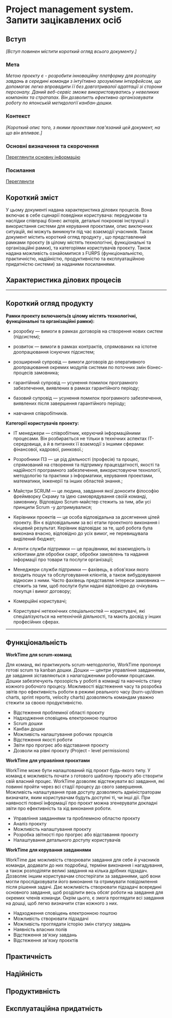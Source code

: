 # Project management system. Запити зацікавлених осіб

## Вступ

*[Вступ повинен містити короткий огляд всього документу.]*

### Мета 

*Метою проекту є - розробити інноваційну платформу для розподілу завдань в середині команди з інтуїтивно зрозумілим інтерфейсом, що допомагає легко впровадити її без довготривалої адаптації зі сторони персоналу. Даний веб-сервіс зможе використовуватись у невеликих компаніях та стратапах. Він дозволитть ефективно організовувати роботу по японській метидології канбан-дошки.*

### Контекст

*[Короткий опис того, з якими проектами пов'язаний цей документ, на що він впливає.]*


### Основні визначення та скорочення

[Переглянути основну інформацію](https://docs.google.com/document/d/1L2hxXtkT4kgCZrUZKd_RANDui7UM6_xV6M2TOlOIwt4/edit?usp=sharing)

### Посилання

[Переглянути](https://github.com/IKerrigan/Project_management_system/blob/master/docs/requirements/state-of-the-art.md)


## Короткий зміст

У цьому документі надана характеристика ділових процесів. Вона включає в себе сценарії поведінки користувача: передумови та наслідки співпраці бізнес акторів, детальні покрокові інструкції з використання системи для керування проєктами, опис виключних ситуацій, які можуть виникнути під час взаємодії учасників. Також документ містить короткий огляд продукту , що представлений рамками проєкту (в цілому містять технологічні, функціональні та організаційні рамки), та категоріями користувачів проєкту. Також надана можливість ознайомитися з FURPS (функціональністю, практичністю, надійністю, продуктивністю та експлуатаційною придатністю системи) за наданими посиланнями.

## Характеристика ділових процесів

***

## Короткий огляд продукту

**Рамки проекту включають(в цілому містять технологічні, функціональні та організаційні рамки):**

* розробку — вимоги в рамках договорів на створення нових систем (підсистем);

* розвиток — вимоги в рамках контрактів, спрямованих на істотне доопрацювання існуючих підсистем;

* розширений супровід — вимоги договорів до оперативного доопрацювання окремих модулів системи по поточних змін бізнес-процесів замовника;

* гарантійний супровід — усунення помилок програмного забезпечення, виявлених в рамках гарантійного періоду;

* базовий супровід — усунення помилок програмного забезпечення, виявлених після завершення гарантійного періоду;

* навчання співробітників.

**Категорії користувачів проекту:**

* ІТ менеджери — співробітник, керуючий інформаційними процесами. Він розбирається не тільки в технічних аспектах IT-середовища, а й в питаннях її взаємодії з іншими сферами: фінансової, кадрової, ринкової.;

* Розробники ПЗ — це рід діяльності (професія) та процес, спрямований на створення та підтримку працездатності, якості та надійності програмного забезпечення, використовуючи технології, методологію та практики з інформатики, керування проектами, математики, інженерії та інших областей знання.;

* Майстри SCRUM — це людина, завдання якої доносити філософію фреймворку Скраму та ідею самоврядування своїй команді, замовнику. Відповідно Scrum-майстер стежить за тим, аби усі принципи Scrum -у дотримувалися;

* Керівники проектів — це особа відповідальна за досягнення цілей проекту. Він є відповідальним за всі етапи проектного виконання і кінцевий результат. Керівник відповідає за те, щоб робота була виконана вчасно, відповідно до усіх вимог, не перевищувала виділений бюджет;

* Агенти служби підтримки — це працівники, які взаємодіють із клієнтами для обробки скарг, обробки замовлень та надання інформації про товари та послуги організації;

* Менеджери служби підтримки — фахівець, в обов'язки якого входить пошук та обслуговування клієнтів, а також вибудовування відносин з ними. Часто фахівець представляє інтереси замовника — стежить за тим, щоб послуги були надані відповідно до очікувань покупця і вимог договору;

* Комерційні користувачі; 

* Користувачі нетехнічних спеціальностей — користувачі, які спеціалізуються на нетехнічній діяльності, та мають досвід у інших професійних сферах.

*** 

## Функціональність

**WorkTime для scrum-команд**

Для команд, які практикують scrum-методологію, WorkTime пропонує готові scrum та kanban дошки. Дошки — центри управління завданнями, де завдання зіставляються з налагодженими робочими процесами. Дошки забезпечують прозорість у роботі в команді та наочність стану кожного робочого процесу. Можливості відстеження часу та розробка звітів про ефективність роботи в режимі реального часу (burn-up/down charts, sprint reports, velocity charts) дозволяють командам уважно стежити за своєю продуктивністю.

* Відстеження проблемної області проєкту                            
* Надходження сповіщень електронною поштою
* Scrum дошки 
* Канбан дошки                                    
* Можливість налаштування робочих процесів                   
* Відстеження якості роботи                      
* Звіти про прогрес або відставання проєкту
* Дозволи на рівні проєкту (Project - level permissions)

**WorkTime для управління проєктами**

WorkTime може бути налаштований під проєкт будь-якого типу. У команд є можливість почати з готового шаблону проєкту або створити свій власний процес. WorkTime дозволяє відстежувати всі завдання, які повинні пройти через всі стадії процесу до свого завершення. Можливість налаштування прав доступу дозволяють адміністраторам визначати, яким користувачам будуть доступні ті, чи інші дії. При наявності повної інформації про проєкт можна згенерувати докладні звіти про ефективність та хід виконання роботи.

* Управління завданнями та проблемною областю проєкту
* Аналіз проєкту
* Можливість налаштування проєкту
* Розробка звітності про прогрес або відставання проєкту
* Налаштування детального доступу користувачів

**WorkTime для керування завданнями**

WorkTime дає можливість створювати завдання для себе й учасників команди, додавати до них подробиці, терміни виконання і нагадування, а також розподіляти великі завдання на кілька дрібних підзадач. Дозволяє іншим користувачам спостерігати за завданнями, щоб вони могли прослідковувати його виконання та отримувати повідомлення після рішення задачі. Дає можливість створювати підзадачі всередині основного завдання, щоб розділити весь обсяг роботи на завдання для окремих членів команди. Окрім цього, є змога проглядати всі завдання на дошці, щоб легко визначити стан кожного з них.

* Надходження сповіщень електронною поштою
* Можливість створювати підзадачі 
* Можливість проглядати історію змін статусу завдань
* Наявність власних полів
* Відстеження зв'язку завдань
* Відстеження зв'язку проєктів

## Практичність

## Надійність

## Продуктивність

## Експлуатаційна придатність

